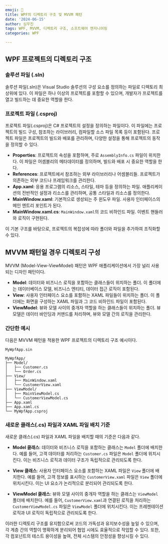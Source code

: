 ```yaml
---
emoji: 📁
title: WPF의 디렉토리 구조 및 MVVM 패턴
date: '2024-06-15'
author: 심우진
tags: WPF, MVVM, 디렉토리 구조, 소프트웨어 엔지니어링
categories: WPF

---
```


## WPF 프로젝트의 디렉토리 구조

### 솔루션 파일 (.sln)

솔루션 파일(.sln)은 Visual Studio 솔루션의 구성 요소를 정의하는 파일로 디렉토리 최상위에 있다. 이 파일은 하나 이상의 프로젝트를 포함할 수 있으며, 개발자가 프로젝트를 열고 빌드하는 데 중요한 역할을 한다.

### 프로젝트 파일 (.csproj)

프로젝트 파일(.csproj)은 C# 프로젝트의 설정을 정의하는 파일이다. 이 파일에는 프로젝트의 빌드 구성, 참조하는 라이브러리, 컴파일할 소스 파일 목록 등이 포함된다. 프로젝트 파일은 프로젝트의 빌드와 배포를 관리하며, 다양한 설정을 통해 프로젝트의 동작을 정의할 수 있다.

- **Properties**: 프로젝트의 속성을 포함하며, 주로 `AssemblyInfo.cs` 파일이 위치한다. 이 파일은 어셈블리의 메타데이터를 정의하며, 빌드와 배포 시 중요한 역할을 한다.
- **References**: 프로젝트에서 참조하는 외부 라이브러리나 어셈블리들. 프로젝트가 의존하는 외부 코드나 프레임워크를 관리한다.
- **App.xaml**: 응용 프로그램의 리소스, 스타일, 테마 등을 정의하는 파일. 애플리케이션의 전반적인 설정과 리소스를 관리하며, 공통 스타일과 리소스를 정의한다.
- **MainWindow.xaml**: 기본적으로 생성되는 주 윈도우 파일. 사용자 인터페이스의 메인 엔트리 포인트가 된다.
- **MainWindow.xaml.cs**: `MainWindow.xaml`의 코드 비하인드 파일. 이벤트 핸들러와 로직이 구현된다.

이 기본 구조를 바탕으로, 프로젝트의 복잡성에 따라 폴더와 파일을 추가하여 조직화할 수 있다.


## MVVM 패턴일 경우 디렉토리 구성

MVVM (Model-View-ViewModel) 패턴은 WPF 애플리케이션에서 가장 널리 사용되는 디자인 패턴이다.

- **Model**: 데이터와 비즈니스 로직을 포함하는 클래스들이 위치하는 폴더. 이 폴더에는 데이터베이스 모델, 비즈니스 엔티티, 데이터 접근 로직이 포함된다.
- **View**: 사용자 인터페이스 요소를 포함하는 XAML 파일들이 위치하는 폴더. 이 폴더에는 화면을 구성하는 XAML 파일과 그 코드 비하인드 파일이 포함된다.
- **ViewModel**: 뷰와 모델 사이의 중개자 역할을 하는 클래스들이 위치하는 폴더. 뷰 모델은 데이터 바인딩과 커맨드를 처리하며, 뷰와 모델 간의 로직을 관리한다.

### 간단한 예시

다음은 MVVM 패턴을 적용한 WPF 프로젝트의 디렉토리 구조 예시이다.

```
MyWpfApp.sin

MyWpfApp/
├── Model/
│   ├── Customer.cs
│   └── Order.cs
├── View/
│   ├── MainWindow.xaml
│   └── CustomerView.xaml
├── ViewModel/
│   ├── MainViewModel.cs
│   └── CustomerViewModel.cs
├── App.xaml
├── App.xaml.cs
└── MyWpfApp.csproj
```

### 새로운 클래스(.cs) 파일과 XAML 파일 배치 기준

새로운 클래스(.cs) 파일과 XAML 파일을 배치할 때의 기준은 다음과 같다.

- **Model 클래스**: 데이터와 비즈니스 로직을 포함하는 클래스는 `Model` 폴더에 배치한다. 예를 들어, 고객 데이터를 처리하는 `Customer.cs` 파일은 `Model` 폴더에 위치시킨다. 이는 비즈니스 로직과 데이터 구조가 독립적으로 관리되도록 한다.
  
- **View 클래스**: 사용자 인터페이스 요소를 포함하는 XAML 파일은 `View` 폴더에 배치한다. 예를 들어, 고객 정보를 표시하는 `CustomerView.xaml` 파일은 `View` 폴더에 위치시킨다. 이는 UI 요소가 논리적으로 분리되어 관리되도록 한다.
  
- **ViewModel 클래스**: 뷰와 모델 사이의 중개자 역할을 하는 클래스는 `ViewModel` 폴더에 배치한다. 예를 들어, `CustomerView.xaml`과 연결된 로직을 처리하는 `CustomerViewModel.cs` 파일은 `ViewModel` 폴더에 위치시킨다. 이는 프레젠테이션 로직과 UI 로직이 독립적으로 관리되도록 한다.

이러한 디렉토리 구조를 유지함으로써 코드의 가독성과 유지보수성을 높일 수 있으며, 각 계층 간의 역할이 명확하게 분리되어 협업 시에도 효율적으로 작업할 수 있다. 또한, 각 컴포넌트의 테스트 용이성을 높여, 전체 시스템의 안정성을 향상시킬 수 있다.

```toc

```
